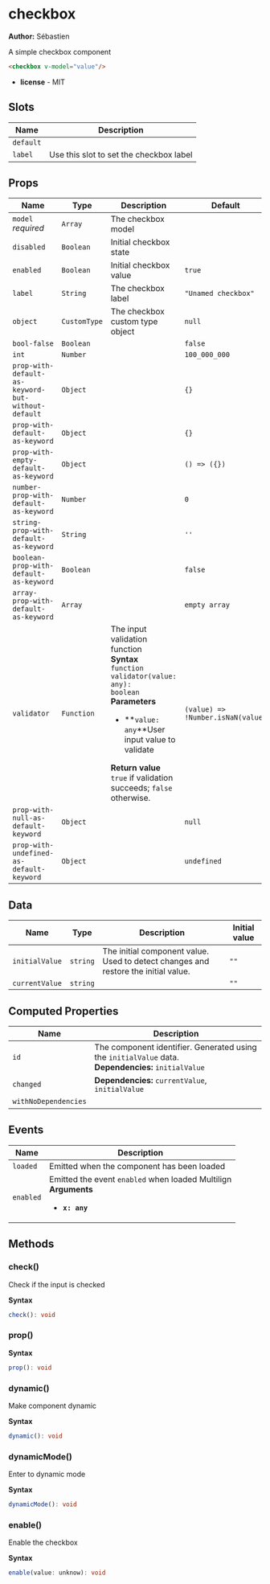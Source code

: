 # checkbox

**Author:** Sébastien

A simple checkbox component

```html
<checkbox v-model="value"/>
```

- **license** - MIT

## Slots

| Name      | Description                             |
| --------- | --------------------------------------- |
| `default` |                                         |
| `label`   | Use this slot to set the checkbox label |

## Props

| Name                                               | Type         | Description                                                                                                                                                                                                                                                                                  | Default                           |
| -------------------------------------------------- | ------------ | -------------------------------------------------------------------------------------------------------------------------------------------------------------------------------------------------------------------------------------------------------------------------------------------- | --------------------------------- |
| `model` *required*                                 | `Array`      | The checkbox model                                                                                                                                                                                                                                                                           |                                   |
| `disabled`                                         | `Boolean`    | Initial checkbox state                                                                                                                                                                                                                                                                       |                                   |
| `enabled`                                          | `Boolean`    | Initial checkbox value                                                                                                                                                                                                                                                                       | `true`                            |
| `label`                                            | `String`     | The checkbox label                                                                                                                                                                                                                                                                           | `"Unamed checkbox"`               |
| `object`                                           | `CustomType` | The checkbox custom type object                                                                                                                                                                                                                                                              | `null`                            |
| `bool-false`                                       | `Boolean`    |                                                                                                                                                                                                                                                                                              | `false`                           |
| `int`                                              | `Number`     |                                                                                                                                                                                                                                                                                              | `100_000_000`                     |
| `prop-with-default-as-keyword-but-without-default` | `Object`     |                                                                                                                                                                                                                                                                                              | `{}`                              |
| `prop-with-default-as-keyword`                     | `Object`     |                                                                                                                                                                                                                                                                                              | `{}`                              |
| `prop-with-empty-default-as-keyword`               | `Object`     |                                                                                                                                                                                                                                                                                              | `() => ({})`                      |
| `number-prop-with-default-as-keyword`              | `Number`     |                                                                                                                                                                                                                                                                                              | `0`                               |
| `string-prop-with-default-as-keyword`              | `String`     |                                                                                                                                                                                                                                                                                              | `''`                              |
| `boolean-prop-with-default-as-keyword`             | `Boolean`    |                                                                                                                                                                                                                                                                                              | `false`                           |
| `array-prop-with-default-as-keyword`               | `Array`      |                                                                                                                                                                                                                                                                                              | `empty array`                     |
| `validator`                                        | `Function`   | The input validation function<br>**Syntax**<br><code class="language-typescript">function validator(value: any): boolean</code><br>**Parameters**<br><ul><li>**`value: any`**User input value to validate</li></ul>**Return value**<br>`true` if validation succeeds; `false` otherwise.<br> | `(value) => !Number.isNaN(value)` |
| `prop-with-null-as-default-keyword`                | `Object`     |                                                                                                                                                                                                                                                                                              | `null`                            |
| `prop-with-undefined-as-default-keyword`           | `Object`     |                                                                                                                                                                                                                                                                                              | `undefined`                       |

## Data

| Name           | Type     | Description                                                                        | Initial value |
| -------------- | -------- | ---------------------------------------------------------------------------------- | ------------- |
| `initialValue` | `string` | The initial component value. Used to detect changes and restore the initial value. | `""`          |
| `currentValue` | `string` |                                                                                    | `""`          |

## Computed Properties

| Name                 | Description                                                                                            |
| -------------------- | ------------------------------------------------------------------------------------------------------ |
| `id`                 | The component identifier. Generated using the `initialValue` data.<br>**Dependencies:** `initialValue` |
| `changed`            | **Dependencies:** `currentValue`, `initialValue`                                                       |
| `withNoDependencies` | &nbsp;                                                                                                 |

## Events

| Name      | Description                                                                                          |
| --------- | ---------------------------------------------------------------------------------------------------- |
| `loaded`  | Emitted when the component has been loaded                                                           |
| `enabled` | Emitted the event `enabled` when loaded Multilign<br>**Arguments**<br><ul><li>**`x: any`**</li></ul> |

## Methods

### check()

Check if the input is checked

**Syntax**

```typescript
check(): void
```

### prop()

**Syntax**

```typescript
prop(): void
```

### dynamic()

Make component dynamic

**Syntax**

```typescript
dynamic(): void
```

### dynamicMode()

Enter to dynamic mode

**Syntax**

```typescript
dynamicMode(): void
```

### enable()

Enable the checkbox

**Syntax**

```typescript
enable(value: unknow): void
```

